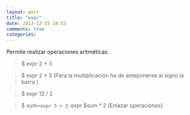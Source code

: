 ```yaml
---
layout: post
title: "expr"
date: 2013-12-15 18:52
comments: true
categories: 
---
```

Permite realizar operaciones aritméticas.

>$ expr 2 + 3

>$ expr 2 \* 3 (Para la multiplicación ha de anteponerse al signo la barra \)

>$ expr 12 / 2

>$ sum=`expr 5 + 3`; expr $sum \* 2 (Enlazar operaciones)

